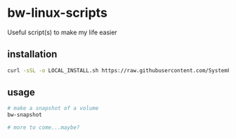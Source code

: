 # bw-linux-scripts

Useful script(s) to make my life easier

## installation

```bash
curl -sSL -o LOCAL_INSTALL.sh https://raw.githubusercontent.com/SystemFiles/bw-linux-scripts/master/INSTALL.sh && bash LOCAL_INSTALL.sh
```

## usage

```bash
# make a snapshot of a volume
bw-snapshot

# more to come...maybe?
```
